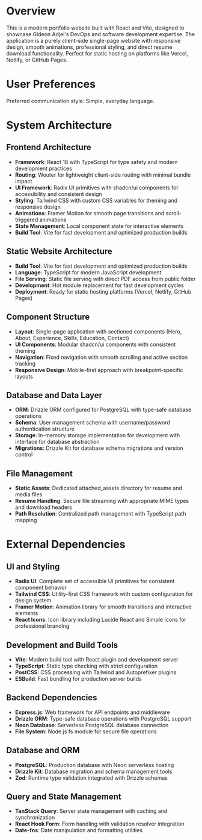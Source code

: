 # Overview

This is a modern portfolio website built with React and Vite, designed to showcase Gideon Adjei's DevOps and software development expertise. The application is a purely client-side single-page website with responsive design, smooth animations, professional styling, and direct resume download functionality. Perfect for static hosting on platforms like Vercel, Netlify, or GitHub Pages.

# User Preferences

Preferred communication style: Simple, everyday language.

# System Architecture

## Frontend Architecture
- **Framework**: React 18 with TypeScript for type safety and modern development practices
- **Routing**: Wouter for lightweight client-side routing with minimal bundle impact
- **UI Framework**: Radix UI primitives with shadcn/ui components for accessibility and consistent design
- **Styling**: Tailwind CSS with custom CSS variables for theming and responsive design
- **Animations**: Framer Motion for smooth page transitions and scroll-triggered animations
- **State Management**: Local component state for interactive elements
- **Build Tool**: Vite for fast development and optimized production builds

## Static Website Architecture
- **Build Tool**: Vite for fast development and optimized production builds
- **Language**: TypeScript for modern JavaScript development
- **File Serving**: Static file serving with direct PDF access from public folder
- **Development**: Hot module replacement for fast development cycles
- **Deployment**: Ready for static hosting platforms (Vercel, Netlify, GitHub Pages)

## Component Structure
- **Layout**: Single-page application with sectioned components (Hero, About, Experience, Skills, Education, Contact)
- **UI Components**: Modular shadcn/ui components with consistent theming
- **Navigation**: Fixed navigation with smooth scrolling and active section tracking
- **Responsive Design**: Mobile-first approach with breakpoint-specific layouts

## Database and Data Layer
- **ORM**: Drizzle ORM configured for PostgreSQL with type-safe database operations
- **Schema**: User management schema with username/password authentication structure
- **Storage**: In-memory storage implementation for development with interface for database abstraction
- **Migrations**: Drizzle Kit for database schema migrations and version control

## File Management
- **Static Assets**: Dedicated attached_assets directory for resume and media files
- **Resume Handling**: Secure file streaming with appropriate MIME types and download headers
- **Path Resolution**: Centralized path management with TypeScript path mapping

# External Dependencies

## UI and Styling
- **Radix UI**: Complete set of accessible UI primitives for consistent component behavior
- **Tailwind CSS**: Utility-first CSS framework with custom configuration for design system
- **Framer Motion**: Animation library for smooth transitions and interactive elements
- **React Icons**: Icon library including Lucide React and Simple Icons for professional branding

## Development and Build Tools
- **Vite**: Modern build tool with React plugin and development server
- **TypeScript**: Static type checking with strict configuration
- **PostCSS**: CSS processing with Tailwind and Autoprefixer plugins
- **ESBuild**: Fast bundling for production server builds

## Backend Dependencies
- **Express.js**: Web framework for API endpoints and middleware
- **Drizzle ORM**: Type-safe database operations with PostgreSQL support
- **Neon Database**: Serverless PostgreSQL database connection
- **File System**: Node.js fs module for secure file operations

## Database and ORM
- **PostgreSQL**: Production database with Neon serverless hosting
- **Drizzle Kit**: Database migration and schema management tools
- **Zod**: Runtime type validation integrated with Drizzle schemas

## Query and State Management
- **TanStack Query**: Server state management with caching and synchronization
- **React Hook Form**: Form handling with validation resolver integration
- **Date-fns**: Date manipulation and formatting utilities